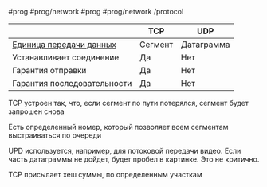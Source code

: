 #prog #prog/network  #prog #prog/network /protocol 

|                                                            | TCP     | UDP        |
| ---------------------------------------------------------- | ------- | ---------- |
| [Единица передачи данных](Формат%20данных%20в%20TCP%20UDP) | Сегмент | Датаграмма |
| Устанавливает соединение                                   | Да      | Нет        |
| Гарантия отправки                                          | Да      | Нет        |
| Гарантия последовательности                                | Да      | Нет        |
TCP устроен так, что, если сегмент по пути потерялся, сегмент будет запрошен снова

Есть определенный номер, который позволяет всем сегментам выстраиваться по очереди

UPD используется, например, для потоковой передачи видео. Если часть датаграммы не дойдет, будет пробел в картинке. Это не критично.

TCP присылает хеш суммы, по определенным участкам